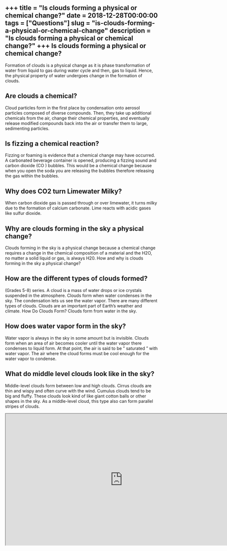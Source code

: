 +++
title = "Is clouds forming a physical or chemical change?"
date = 2018-12-28T00:00:00
tags = ["Questions"]
slug = "is-clouds-forming-a-physical-or-chemical-change"
description = "Is clouds forming a physical or chemical change?"
+++
Is clouds forming a physical or chemical change?
------------------------------------------------

Formation of clouds is a physical change as it is phase transformation of water from liquid to gas during water cycle and then, gas to liquid. Hence, the physical property of water undergoes change in the formation of clouds.

Are clouds a chemical?
----------------------

Cloud particles form in the first place by condensation onto aerosol particles composed of diverse compounds. Then, they take up additional chemicals from the air, change their chemical properties, and eventually release modified compounds back into the air or transfer them to large, sedimenting particles.

Is fizzing a chemical reaction?
-------------------------------

Fizzing or foaming is evidence that a chemical change may have occurred. A carbonated beverage container is opened, producing a fizzing sound and carbon dioxide (CO ) bubbles. This would be a chemical change because when you open the soda you are releasing the bubbles therefore releasing the gas within the bubbles.

Why does CO2 turn Limewater Milky?
----------------------------------

When carbon dioxide gas is passed through or over limewater, it turns milky due to the formation of calcium carbonate. Lime reacts with acidic gases like sulfur dioxide.

Why are clouds forming in the sky a physical change?
----------------------------------------------------

Clouds forming in the sky is a physical change because a chemical change requires a change in the chemical composition of a material and the H2O, no matter a solid liquid or gas, is always H20. How and why is clouds forming in the sky a physical change?

How are the different types of clouds formed?
---------------------------------------------

(Grades 5-8) series. A cloud is a mass of water drops or ice crystals suspended in the atmosphere. Clouds form when water condenses in the sky. The condensation lets us see the water vapor. There are many different types of clouds. Clouds are an important part of Earth’s weather and climate. How Do Clouds Form? Clouds form from water in the sky.

How does water vapor form in the sky?
-------------------------------------

Water vapor is always in the sky in some amount but is invisible. Clouds form when an area of air becomes cooler until the water vapor there condenses to liquid form. At that point, the air is said to be ” saturated ” with water vapor. The air where the cloud forms must be cool enough for the water vapor to condense.

What do middle level clouds look like in the sky?
-------------------------------------------------

Middle-level clouds form between low and high clouds. Cirrus clouds are thin and wispy and often curve with the wind. Cumulus clouds tend to be big and fluffy. These clouds look kind of like giant cotton balls or other shapes in the sky. As a middle-level cloud, this type also can form parallel stripes of clouds.

<iframe allow="accelerometer; autoplay; clipboard-write; encrypted-media; gyroscope; picture-in-picture" allowfullscreen="" class="__youtube_prefs__  epyt-is-override  no-lazyload" data-no-lazy="1" data-origheight="433" data-origwidth="770" data-skipgform_ajax_framebjll="" height="433" id="_ytid_28315" loading="lazy" src="https://www.youtube.com/embed/dnL5LPil77M?enablejsapi=1&autoplay=0&cc_load_policy=0&cc_lang_pref=&iv_load_policy=1&loop=0&modestbranding=0&rel=1&fs=1&playsinline=0&autohide=2&theme=dark&color=red&controls=1&" title="YouTube player" width="770"></iframe>